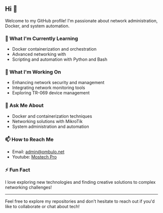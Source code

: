 ## Hi 👋

Welcome to my GitHub profile! I'm passionate about network administration, Docker, and system automation.

### 🌱 What I'm Currently Learning
- Docker containerization and orchestration
- Advanced networking with
- Scripting and automation with Python and Bash

### 🔭 What I'm Working On
- Enhancing network security and management
- Integrating network monitoring tools
- Exploring TR-069 device management

### 💬 Ask Me About
- Docker and containerization techniques
- Networking solutions with MikroTik
- System administration and automation

### 📫 How to Reach Me
- Email: [admin@ombulo.net](admin@ombulo.net)
- Youtube: [Mostech Pro](https://www.youtube.com/@mostechnetwork)

### ⚡ Fun Fact
I love exploring new technologies and finding creative solutions to complex networking challenges!

---

Feel free to explore my repositories and don't hesitate to reach out if you'd like to collaborate or chat about tech!
